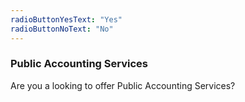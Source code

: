 ```yaml
---
radioButtonYesText: "Yes"
radioButtonNoText: "No"
---
```


### Public Accounting Services

Are you a looking to offer Public Accounting Services?
